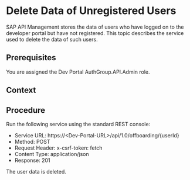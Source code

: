 <!-- loiod548233bc966496a95c6d2a1132a5f13 -->

# Delete Data of Unregistered Users

SAP API Management stores the data of users who have logged on to the developer portal but have not registered. This topic describes the service used to delete the data of such users.



<a name="loiod548233bc966496a95c6d2a1132a5f13__prereq_q4s_brt_jdb"/>

## Prerequisites

You are assigned the Dev Portal AuthGroup.API.Admin role.



## Context



## Procedure

Run the following service using the standard REST console:

-   Service URL: https://<Dev-Portal-URL\>/api/1.0/offboarding/\{userId\}
-   Method: POST
-   Request Header: x-csrf-token: fetch
-   Content Type: application/json
-   Response: 201

The user data is deleted.

